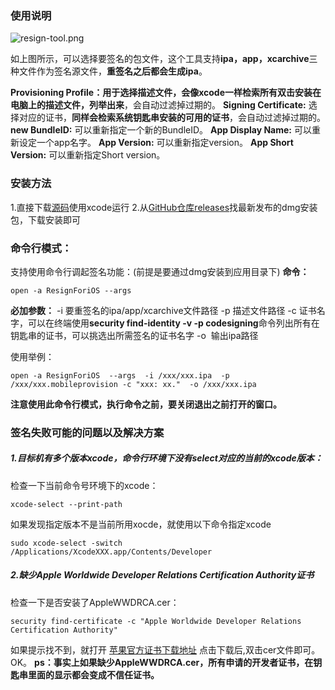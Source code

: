 
### 使用说明
![resign-tool.png](http://upload-images.jianshu.io/upload_images/7079027-fefbb797a49ce89d.png?imageMogr2/auto-orient/strip%7CimageView2/2/w/1240)

如上图所示，可以选择要签名的包文件，这个工具支持**ipa，app，xcarchive**三种文件作为签名源文件，**重签名之后都会生成ipa**。

**Provisioning Profile：**用于选择描述文件，会像xcode一样**检索所有双击安装在电脑上的描述文件，列举出来**，会自动过滤掉过期的。
**Signing Certificate:** 选择对应的证书，**同样会检索系统钥匙串安装的可用的证书**，会自动过滤掉过期的。
**new BundleID:** 可以重新指定一个新的BundleID。
**App Display Name:**  可以重新设定一个app名字。
**App Version:** 可以重新指定version。
**App Short Version:** 可以重新指定Short version。

### 安装方法
1.直接下载[源码](https://github.com/HanProjectCoder/ResignForiOS)使用xcode运行
2.从[GitHub仓库releases](https://github.com/HanProjectCoder/ResignForiOS/releases)找最新发布的dmg安装包，下载安装即可

### 命令行模式：
支持使用命令行调起签名功能：(前提是要通过dmg安装到应用目录下)
**命令：**
```
open -a ResignForiOS --args 
```
**必加参数：**
-i  要重签名的ipa/app/xcarchive文件路径
-p 描述文件路径
-c 证书名字，可以在终端使用**security find-identity -v -p codesigning**命令列出所有在钥匙串的证书，可以挑选出所需签名的证书名字
-o  输出ipa路径

使用举例：
```
open -a ResignForiOS  --args  -i /xxx/xxx.ipa  -p /xxx/xxx.mobileprovision -c "xxx: xx."  -o /xxx/xxx.ipa 
```
**注意使用此命令行模式，执行命令之前，要关闭退出之前打开的窗口。**


### 签名失败可能的问题以及解决方案
##### 1.目标机有多个版本xcode，命令行环境下没有select对应的当前的xcode版本：
检查一下当前命令号环境下的xcode：
```
xcode-select --print-path
```
如果发现指定版本不是当前所用xocde，就使用以下命令指定xcode
```
sudo xcode-select -switch /Applications/XcodeXXX.app/Contents/Developer 
```
##### 2.缺少Apple Worldwide Developer Relations Certification Authority证书
检查一下是否安装了AppleWWDRCA.cer：
```
security find-certificate -c "Apple Worldwide Developer Relations Certification Authority"
```
如果提示找不到，就打开 [苹果官方证书下载地址](http://developer.apple.com/certificationauthority/AppleWWDRCA.cer) 点击下载后,双击cer文件即可。OK。
**ps：事实上如果缺少AppleWWDRCA.cer，所有申请的开发者证书，在钥匙串里面的显示都会变成不信任证书。**
